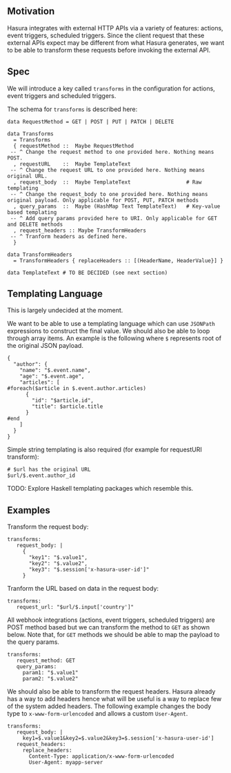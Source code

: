 ## Motivation

Hasura integrates with external HTTP APIs via a variety of features: actions, event triggers, scheduled triggers. Since the client request that these external APIs expect may be different from what Hasura generates, we want to be able to transform these requests before invoking the external API.

## Spec

We will introduce a key called `transforms` in the configuration for actions, event triggers and scheduled triggers.

The schema for `transforms` is described here:

``` 
data RequestMethod = GET | POST | PUT | PATCH | DELETE

data Transforms 
  = Transforms
  { requestMethod ::  Maybe RequestMethod
 -- ^ Change the request method to one provided here. Nothing means POST.
  , requestURL    ::  Maybe TemplateText
 -- ^ Change the request URL to one provided here. Nothing means original URL.
  , request_body  ::  Maybe TemplateText                  # Raw templating
 -- ^ Change the request_body to one provided here. Nothing means original payload. Only applicable for POST, PUT, PATCH methods
  , query_params  ::  Maybe (HashMap Text TemplateText)   # Key-value based templating
 -- ^ Add query params provided here to URI. Only applicable for GET and DELETE methods
  , request_headers :: Maybe TransformHeaders
 -- ^ Tranform headers as defined here.
  }

data TransformHeaders
  = TransformHeaders { replaceHeaders :: [(HeaderName, HeaderValue}] }

data TemplateText # TO BE DECIDED (see next section)

```

## Templating Language

This is largely undecided at the moment.

We want to be able to use a templating language which can use `JSONPath` expressions to construct the final value. We should also be able to loop through array items. An example is the following where `$` represents root of the original JSON payload.

```
{
  "author": {
    "name": "$.event.name",
    "age": "$.event.age",
    "articles": [
#foreach($article in $.event.author.articles)
      {
        "id": "$article.id",
        "title": $article.title
      }
#end
    ]
  }
}
```

Simple string templating is also required (for example for requestURI transform):

```
# $url has the original URL
$url/$.event.author_id
```

TODO: Explore Haskell templating packages which resemble this.


## Examples

Transform the request body:

```
transforms:
   request_body: |
     {
       "key1": "$.value1",
       "key2": "$.value2",
       "key3": "$.session['x-hasura-user-id']"
     }
```

Tranform the URL based on data in the request body:

```
transforms:
   request_url: "$url/$.input['country']"
```


All webhook integrations (actions, event triggers, scheduled triggers) are POST method based but we can transform the method to `GET` as shown below. Note that, for `GET` methods we should be able to map the payload to the query params.

```
transforms:
   request_method: GET
   query_params:
     param1: "$.value1"
     param2: "$.value2"
```

We should also be able to transform the request headers. Hasura already has a way to add headers hence what will be useful is a way to replace few of the system added headers. The following example changes the body type to `x-www-form-urlencoded` and allows a custom `User-Agent`.

```
transforms:
   request_body: |
     key1=$.value1&key2=$.value2&key3=$.session['x-hasura-user-id']
   request_headers:
     replace_headers:
       Content-Type: application/x-www-form-urlencoded
       User-Agent: myapp-server
```
